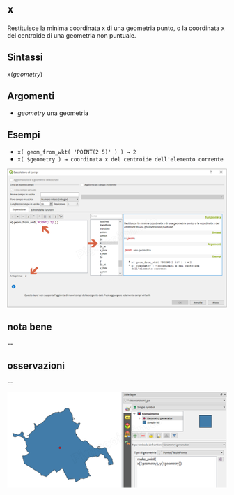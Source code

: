 # `x`

Restituisce la minima coordinata x di una geometria punto, o la coordinata x del centroide di una geometria non puntuale.

## Sintassi

x(_geometry_)

## Argomenti

* _geometry_ una geometria

## Esempi

* `x( geom_from_wkt( 'POINT(2 5)' ) ) → 2`
* `x( $geometry ) → coordinata x del centroide dell'elemento corrente`

![](/img/geometria/x/x1.png)

## nota bene

--

## osservazioni

--

![](/img/geometria/x/x2.png)